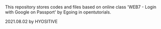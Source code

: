 This repository stores codes and files based on online class 'WEB7 - Login with Google on Passport' by Egoing in opentutorials.

2021.08.02 by HYOSITIVE
